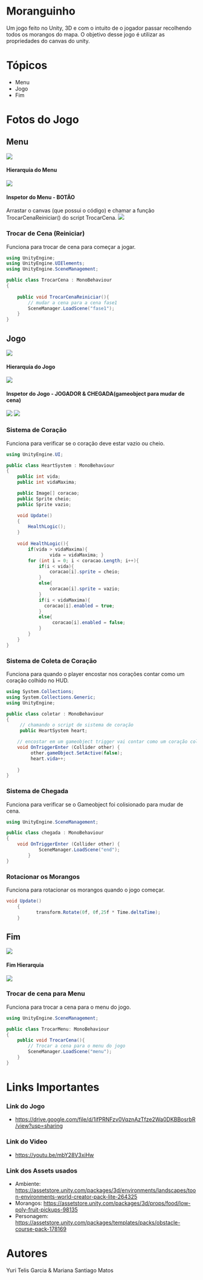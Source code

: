# Moranguinho
Um jogo feito no Unity, 3D e com o intuito de o jogador passar recolhendo todos os morangos do mapa. O objetivo desse jogo é utilizar as propriedades do canvas do unity.

# Tópicos
- Menu
- Jogo
- Fim

# Fotos do Jogo
## Menu
<img src="imgs/menu.png">

#### Hierarquia do Menu
<img src="imgs/menuHierarquia.png">

#### Inspetor do Menu - BOTÃO
Arrastar o canvas (que possui o código) e chamar a função TrocarCenaReiniciar() do script TrocarCena.
<img src="imgs/menuBotao.png">

### Trocar de Cena (Reiniciar)
Funciona para trocar de cena para começar a jogar.
```csharp
using UnityEngine;
using UnityEngine.UIElements;
using UnityEngine.SceneManagement;

public class TrocarCena : MonoBehaviour
{
  
    public void TrocarCenaReiniciar(){
        // mudar a cena para a cena fase1
        SceneManager.LoadScene("fase1");
    }
}
```

## Jogo
<img src="imgs/jogo.png">

#### Hierarquia do Jogo
<img src="imgs/jogoHierarquia.png">

#### Inspetor do Jogo - JOGADOR & CHEGADA(gameobject para mudar de cena)
<img src="imgs/jogoCodigo.png">
<img src="imgs/chegadaJogo.png">

### Sistema de Coração
Funciona para verificar se o coração deve estar vazio ou cheio.

```csharp
using UnityEngine.UI;

public class HeartSystem : MonoBehaviour
{
    public int vida;
    public int vidaMaxima;

    public Image[] coracao;
    public Sprite cheio;
    public Sprite vazio;

    void Update()
    {
        HealthLogic();
    }
    
    void HealthLogic(){
        if(vida > vidaMaxima){
                vida = vidaMaxima; }
        for (int i = 0; i < coracao.Length; i++){
            if(i < vida){
                coracao[i].sprite = cheio;
            }
            else{
                coracao[i].sprite = vazio;
            }
            if(i < vidaMaxima){
              coracao[i].enabled = true;
            }
            else{
                 coracao[i].enabled = false;
            }
        }
    } 
}
```

### Sistema de Coleta de Coração
Funciona para quando o player encostar nos corações contar como um coração colhido no HUD.
```csharp
using System.Collections;
using System.Collections.Generic;
using UnityEngine;

public class coletar : MonoBehaviour
{
     // chamando o script de sistema de coração
     public HeartSystem heart;

    // encostar em um gameobject trigger vai contar como um coração coletado no HUD
    void OnTriggerEnter (Collider other) {    
         other.gameObject.SetActive(false);
         heart.vida++;
         
    }
}
```

### Sistema de Chegada
Funciona para verificar se o Gameobject foi colisionado para mudar de cena.
```csharp
using UnityEngine.SceneManagement;

public class chegada : MonoBehaviour
{
    void OnTriggerEnter (Collider other) { 
            SceneManager.LoadScene("end");
        }
}
```

### Rotacionar os Morangos
Funciona para rotacionar os morangos quando o jogo começar.
```csharp
void Update()
    {
           transform.Rotate(0f, 0f,25f * Time.deltaTime);
    }
```


### 
## Fim 
<img src="imgs/fim.png">

#### Fim Hierarquia
<img src="imgs/fimHierarquia.png">

### Trocar de cena para Menu
Funciona para trocar a cena para o menu do jogo.
```csharp
using UnityEngine.SceneManagement;

public class TrocarMenu: MonoBehaviour
{
    public void TrocarCena(){
        // Trocar a cena para o menu do jogo
        SceneManager.LoadScene("menu");
    }
}
```
# Links Importantes
### Link do Jogo 
- https://drive.google.com/file/d/1ifPRNFzv0VqznAzTfze2Wa0DKBBosrbR/view?usp=sharing
### Link do Video 
- https://youtu.be/mbY28V3xiHw
### Link dos Assets usados 
- Ambiente: https://assetstore.unity.com/packages/3d/environments/landscapes/toon-environments-world-creator-pack-lite-264325
- Morangos: https://assetstore.unity.com/packages/3d/props/food/low-poly-fruit-pickups-98135
- Personagem: https://assetstore.unity.com/packages/templates/packs/obstacle-course-pack-178169
# Autores
Yuri Telis Garcia & Mariana Santiago Matos
